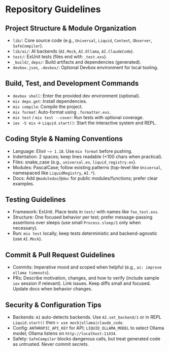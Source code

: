 # Repository Guidelines

## Project Structure & Module Organization
- `lib/`: Core source code (e.g., `Universal`, `Liquid`, `Context`, `Observer`, `SafeCompiler`).
- `lib/ai/`: AI backends (`AI.Mock`, `AI.Ollama`, `AI.ClaudeCode`).
- `test/`: ExUnit tests (files end with `_test.exs`).
- `_build/`, `deps/`: Build artifacts and dependencies (generated).
- `devbox.json`, `.devbox/`: Optional Devbox environment for local tooling.

## Build, Test, and Development Commands
- `devbox shell`: Enter the provided dev environment (optional).
- `mix deps.get`: Install dependencies.
- `mix compile`: Compile the project.
- `mix format`: Auto-format using `.formatter.exs`.
- `mix test` / `mix test --cover`: Run tests with optional coverage.
- `iex -S mix` → `Liquid.start()`: Start the interactive system and REPL.

## Coding Style & Naming Conventions
- Language: Elixir `~> 1.18`. Use `mix format` before pushing.
- Indentation: 2 spaces; keep lines readable (<100 chars when practical).
- Files: snake_case (e.g., `universal.ex`, `liquid_registry.ex`).
- Modules: PascalCase; follow existing patterns (top-level like `Universal`, namespaced like `LiquidRegistry`, `AI.*`).
- Docs: Add `@moduledoc`/`@doc` for public modules/functions; prefer clear examples.

## Testing Guidelines
- Framework: ExUnit. Place tests in `test/` with names like `foo_test.exs`.
- Structure: One focused behavior per test; prefer message-passing assertions over sleeps (use small `Process.sleep/1` only when necessary).
- Run: `mix test` locally; keep tests deterministic and backend-agnostic (use `AI.Mock`).

## Commit & Pull Request Guidelines
- Commits: Imperative mood and scoped when helpful (e.g., `ai: improve ollama timeouts`).
- PRs: Describe motivation, changes, and how to verify (include sample `iex` session if relevant). Link issues. Keep diffs small and focused. Update docs when behavior changes.

## Security & Configuration Tips
- Backends: `AI` auto-detects backends. Use `AI.set_backend/1` or in REPL `Liquid.start()` then `> use mock|ollama|claude_code`.
- Config: `ANTHROPIC_API_KEY` for API; `LIQUID_OLLAMA_MODEL` to select Ollama model; Ollama listens on `http://localhost:11434`.
- Safety: `SafeCompiler` blocks dangerous calls, but treat generated code as untrusted. Never commit secrets.

